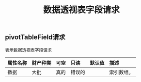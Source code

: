 ﻿---
title: 数据透视表字段请求
second_title: Aspose.Cells Cloud Documen
type: docs
url: /zh/specification/model/pivottablefieldrequest/
description: Aspose.Cells 云模型规范：PivotTableFieldRequest。轻松处理 Excel 和其他电子表格文档，具有打开、生成、编辑、拆分、合并、比较和转换等功能
kwords: Excel，Office，电子表格，云 REST API，数据透视表字段请求
weight: 50
---
## **pivotTableField请求**

表示数据透视表字段请求

|属性名称|财产种类|可空|只读|默认值|描述|
|:- |:- |:- |:- |:- |:- |
|数据|大批<Integer> |真的|错误的||索引数组。|

